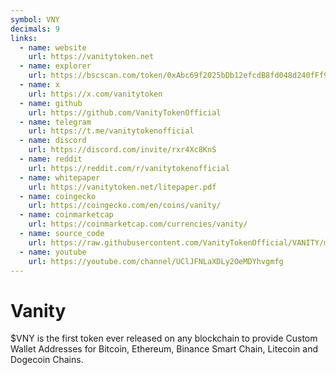 ```yaml
---
symbol: VNY
decimals: 9
links:
  - name: website
    url: https://vanitytoken.net
  - name: explorer
    url: https://bscscan.com/token/0xAbc69f2025bDb12efcdB8fd048d240fFf943ca82
  - name: x
    url: https://x.com/vanitytoken
  - name: github
    url: https://github.com/VanityTokenOfficial
  - name: telegram
    url: https://t.me/vanitytokenofficial
  - name: discord
    url: https://discord.com/invite/rxr4Xc8KnS
  - name: reddit
    url: https://reddit.com/r/vanitytokenofficial
  - name: whitepaper
    url: https://vanitytoken.net/litepaper.pdf
  - name: coingecko
    url: https://coingecko.com/en/coins/vanity/
  - name: coinmarketcap
    url: https://coinmarketcap.com/currencies/vanity/
  - name: source_code
    url: https://raw.githubusercontent.com/VanityTokenOfficial/VANITY/main/Contract/VANITY.sol
  - name: youtube
    url: https://youtube.com/channel/UClJFNLaXDLy2OeMDYhvgmfg
---
```


# Vanity

$VNY is the first token ever released on any blockchain to provide Custom Wallet Addresses for Bitcoin, Ethereum, Binance Smart Chain, Litecoin and Dogecoin Chains.
